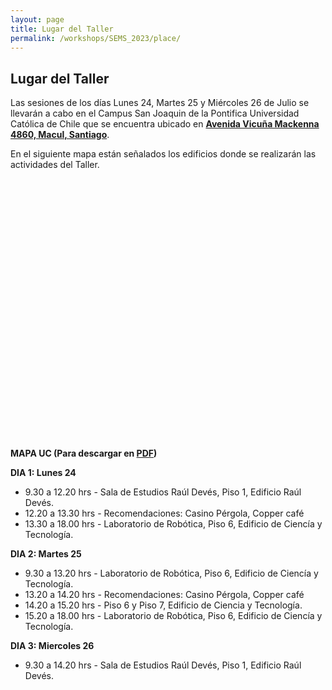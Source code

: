 ```yaml
---
layout: page
title: Lugar del Taller
permalink: /workshops/SEMS_2023/place/
---
```


## Lugar del Taller

Las sesiones de los días Lunes 24, Martes 25 y Miércoles 26 de Julio se llevarán a cabo en el Campus San Joaquin de la Pontifica Universidad Católica de Chile que se encuentra ubicado en **[Avenida Vicuña Mackenna 4860, Macul, Santiago](https://goo.gl/maps/A3tZ8nWY6jSYH3LK7)**.

En el siguiente mapa están señalados los edificios donde se realizarán las actividades del Taller.

<div id="mapsems" style="width: 600px; height: 400px;"></div>
<br>

**MAPA UC (Para descargar en [PDF](https://vidauniversitaria.uc.cl/395-mapa-campussj-2022/file))**

**DIA 1: Lunes 24**

- 9.30 a 12.20 hrs - Sala de Estudios Raúl Devés, Piso 1, Edificio Raúl Devés.
- 12.20 a 13.30 hrs - Recomendaciones: Casino Pérgola, Copper café
- 13.30 a 18.00 hrs - Laboratorio de Robótica, Piso 6, Edificio de Ciencía y Tecnología.

**DIA 2: Martes 25**

- 9.30 a 13.20 hrs - Laboratorio de Robótica, Piso 6, Edificio de Ciencía y Tecnología.
- 13.20 a 14.20 hrs - Recomendaciones: Casino Pérgola, Copper café
- 14.20 a 15.20 hrs - Piso 6 y Piso 7, Edificio de Ciencia y Tecnología.
- 15.20 a 18.00 hrs - Laboratorio de Robótica, Piso 6, Edificio de Ciencía y Tecnología.

**DIA 3: Miercoles 26**

- 9.30 a 14.20 hrs - Sala de Estudios Raúl Devés, Piso 1, Edificio Raúl Devés.